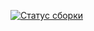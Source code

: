 [![Статус сборки](https://ci.appveyor.com/api/projects/status/w0xnnxphskd5dpmd?svg=true)](https://ci.appveyor.com/project/KatShushun/cardorder)
